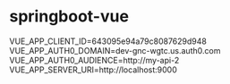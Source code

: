 # springboot-vue
VUE_APP_CLIENT_ID=643095e94a79c8087629d948
VUE_APP_AUTH0_DOMAIN=dev-gnc-wgtc.us.auth0.com
VUE_APP_AUTH0_AUDIENCE=http://my-api-2
VUE_APP_SERVER_URI=http://localhost:9000
